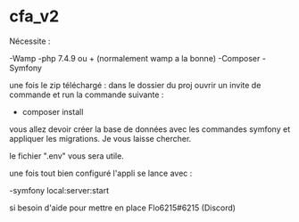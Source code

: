 # cfa_v2

Nécessite :

-Wamp
-php 7.4.9 ou + (normalement wamp a la bonne)
-Composer 
-Symfony

une fois le zip téléchargé :
dans le dossier du proj ouvrir un invite de commande et run la commande suivante :

- composer install 


vous allez devoir créer la base de données avec les commandes symfony et appliquer les migrations. 
Je vous laisse chercher. 

le fichier ".env" vous sera utile.

une fois tout bien configuré l'appli se lance avec :

-symfony local:server:start



si besoin d'aide pour mettre en place Flo6215#6215 (Discord)
